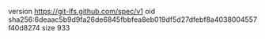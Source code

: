 version https://git-lfs.github.com/spec/v1
oid sha256:6deaac5b9d9fa26de6845fbbfea8eb019df5d27dfebf8a4038004557f40d8274
size 933

